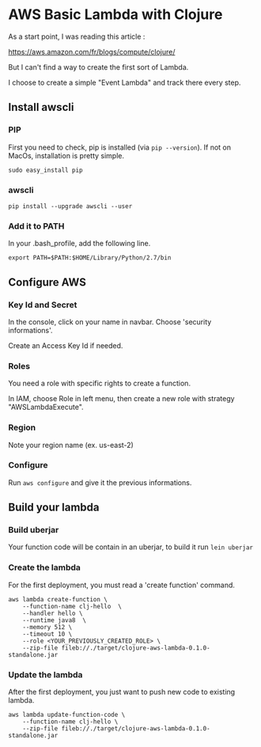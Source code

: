 # AWS Basic Lambda with Clojure

As a start point, I was reading this article :

https://aws.amazon.com/fr/blogs/compute/clojure/

But I can't find a way to create the first sort of Lambda.

I choose to create a simple "Event Lambda" and track there every step.

## Install awscli

### PIP

First you need to check, pip is installed (via `pip --version`). If not on MacOs, installation is pretty simple.

`sudo easy_install pip`

### awscli

`pip install --upgrade awscli --user`

### Add it to PATH

In your .bash_profile, add the following line.

`export PATH=$PATH:$HOME/Library/Python/2.7/bin`

## Configure AWS

### Key Id and Secret

In the console, click on your name in navbar. Choose 'security informations'.

Create an Access Key Id if needed.

### Roles

You need a role with specific rights to create a function.

In IAM, choose Role in left menu, then create a new role with strategy "AWSLambdaExecute".

### Region

Note your region name (ex. us-east-2)

### Configure

Run `aws configure` and give it the previous informations.

## Build your lambda

### Build uberjar

Your function code will be contain in an uberjar, to build it run `lein uberjar`

### Create the lambda

For the first deployment, you must read a 'create function' command.

```
aws lambda create-function \
    --function-name clj-hello  \
    --handler hello \
    --runtime java8  \
    --memory 512 \
    --timeout 10 \
    --role <YOUR_PREVIOUSLY_CREATED_ROLE> \
    --zip-file fileb://./target/clojure-aws-lambda-0.1.0-standalone.jar
```

### Update the lambda

After the first deployment, you just want to push new code to existing lambda.

```
aws lambda update-function-code \
    --function-name clj-hello \
    --zip-file fileb://./target/clojure-aws-lambda-0.1.0-standalone.jar
```
